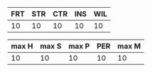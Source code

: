 | FRT | STR | CTR | INS | WIL |
| --- | --- | --- | --- | --- |
| 10  | 10  | 10  | 10  | 10  |

|max H|max S|max P|PER|max M|
|-|-|-|-|-|
|10|10|10|10|10|
